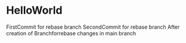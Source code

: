 # HelloWorld

FirstCommit for rebase branch
SecondCommit for rebase branch
After creation of Branchforrebase changes in main branch

